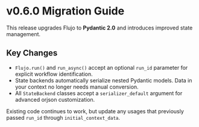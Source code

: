 # v0.6.0 Migration Guide

This release upgrades Flujo to **Pydantic 2.0** and introduces improved state management.

## Key Changes

- `Flujo.run()` and `run_async()` accept an optional `run_id` parameter for explicit workflow identification.
- State backends automatically serialize nested Pydantic models. Data in your context no longer needs manual conversion.
- All `StateBackend` classes accept a `serializer_default` argument for advanced orjson customization.

Existing code continues to work, but update any usages that previously passed `run_id` through `initial_context_data`.
